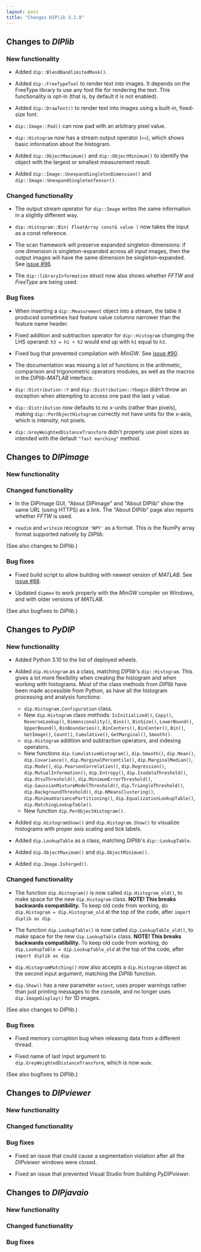 ```yaml
---
layout: post
title: "Changes DIPlib 3.2.0"
---
```


## Changes to *DIPlib*

### New functionality

- Added `dip::BlendBandlimitedMask()`.

- Added `dip::FreeTypeTool` to render text into images. It depends on the FreeType library to use any font file
  for rendering the text. This functionality is opt-in (that is, by default it is not enabled).

- Added `dip::DrawText()` to render text into images using a built-in, fixed-size font.

- `dip::Image::Pad()` can now pad with an arbitrary pixel value.

- `dip::Histogram` now has a stream output operator (`<<`), which shows basic information about the histogram.

- Added `dip::ObjectMaximum()` and `dip::ObjectMinimum()` to identify the object with the largest or smallest
  measurement result.

- Added `dip::Image::UnexpandSingletonDimension()` and `dip::Image::UnexpandSingletonTensor()`.

### Changed functionality

- The output stream operator for `dip::Image` writes the same information in a slightly different way.

- `dip::Histogram::Bin( FloatArray const& value )` now takes the input as a const reference.

- The scan framework will preserve expanded singleton dimensions: if one dimension is singleton-expanded across
  all input images, then the output images will have the same dimension be singleton-expanded.
  See [issue #96](https://github.com/DIPlib/diplib/issues/96).

- The `dip::libraryInformation` struct now also shows whether *FFTW* and *FreeType* are being used.

### Bug fixes

- When inserting a `dip::Measurement` object into a stream, the table it produced sometimes had feature value columns
  narrower than the feature name header.

- Fixed addition and subtraction operator for `dip::Histogram` changing the LHS operand: `h3 = h1 + h2` would
  end up with `h1` equal to `h3`.

- Fixed bug that prevented compilation with *MinGW*. See [issue #90](https://github.com/DIPlib/diplib/issues/90).

- The documentation was missing a lot of functions in the arithmetic, comparison and trigonometric operators modules,
  as well as the macros in the *DIPlib*-*MATLAB* interface.

- `dip::Distribution::Y` and `dip::Distribution::Ybegin` didn't throw an exception when attempting to access one
  past the last y value.

- `dip::Distribution` now defaults to no x-units (rather than pixels), making `dip::PerObjectHistogram` correctly
  not have units for the x-axis, which is intensity, not pixels.

- `dip::GreyWeightedDistanceTransform` didn't properly use pixel sizes as intended with the default `"fast marching"`
  method.




## Changes to *DIPimage*

### New functionality

### Changed functionality

- In the DIPimage GUI, "About DIPimage" and "About DIPlib" show the same URL (using HTTPS) as a link.
  The "About DIPlib" page also reports whether *FFTW* is used.

- `readim` and `writeim` recognize `'NPY'` as a format. This is the NumPy array format supported natively by *DIPlib*.

(See also changes to *DIPlib*.)

### Bug fixes

- Fixed build script to allow building with newest version of *MATLAB*.
  See [issue #88](https://github.com/DIPlib/diplib/issues/88).

- Updated `dipmex` to work properly with the *MinGW* compiler on Windows, and with older versions of *MATLAB*.

(See also bugfixes to *DIPlib*.)




## Changes to *PyDIP*

### New functionality

- Added Python 3.10 to the list of deployed wheels.

- Added `dip.Histogram` as a class, matching *DIPlib*'s `dip::Histogram`. This gives a lot more flexibility
  when creating the histogram and when working with histograms. Most of the class methods from *DIPlib* have
  been made accessible from Python, as have all the histogram processing and analysis functions:
    - `dip.Histogram.Configuration` class.
    - New `dip.Histogram` class methods: `IsInitialized()`, `Copy()`, `ReverseLookup()`, `Dimensionality()`,
      `Bins()`, `BinSize()`, `LowerBound()`, `UpperBound()`, `BinBoundaries()`, `BinCenters()`, `BinCenter()`,
      `Bin()`, `GetImage()`, `Count()`, `Cumulative()`, `GetMarginal()`, `Smooth()`.
    - `dip.Histogram` addition and subtraction operators, and indexing operators.
    - New functions `dip.CumulativeHistogram()`, `dip.Smooth()`, `dip.Mean()`, `dip.Covariance()`,
      `dip.MarginalPercentile()`, `dip.MarginalMedian()`, `dip.Mode()`, `dip.PearsonCorrelation()`,
      `dip.Regression()`, `dip.MutualInformation()`, `dip.Entropy()`, `dip.IsodataThreshold()`,
      `dip.OtsuThreshold()`, `dip.MinimumErrorThreshold()`, `dip.GaussianMixtureModelThreshold()`,
      `dip.TriangleThreshold()`, `dip.BackgroundThreshold()`, `dip.KMeansClustering()`,
      `dip.MinimumVariancePartitioning()`, `dip.EqualizationLookupTable()`, `dip.MatchingLookupTable()`.
    - New function `dip.PerObjectHistogram()`.

- Added `dip.HistogramShow()` and `dip.Histogram.Show()` to visualize histograms with proper axis scaling
  and tick labels.

- Added `dip.LookupTable` as a class, matching *DIPlib*'s `dip::LookupTable`.

- Added `dip.ObjectMaximum()` and `dip.ObjectMinimum()`.

- Added `dip.Image.IsForged()`.

### Changed functionality

- The function `dip.Histogram()` is now called `dip.Histogram_old()`, to make space for the new `dip.Histogram`
  class. **NOTE! This breaks backwards compatibility.** To keep old code from working, do
  `dip.Histogram = dip.Histogram_old` at the top of the code, after `import diplib as dip`.

- The function `dip.LookupTable()` is now called `dip.LookupTable_old()`, to make space for the new `dip.LookupTable`
  class. **NOTE! This breaks backwards compatibility.** To keep old code from working, do
  `dip.LookupTable = dip.LookupTable_old` at the top of the code, after `import diplib as dip`.

- `dip.HistogramMatching()` now also accepts a `dip.Histogram` object as the second input argument, matching
  the *DIPlib* function.

- `dip.Show()` has a new parameter `extent`, uses proper warnings rather than just printing messages to
  the console, and no longer uses `dip.ImageDisplay()` for 1D images.

(See also changes to *DIPlib*.)

### Bug fixes

- Fixed memory corruption bug when releasing data from a different thread.

- Fixed name of last input argument to `dip.GreyWeightedDistanceTransform`, which is now `mode`.

(See also bugfixes to *DIPlib*.)




## Changes to *DIPviewer*

### New functionality

### Changed functionality

### Bug fixes

- Fixed an issue that could cause a segmentation violation after all the *DIPviewer* windows were closed.

- Fixed an issue that prevented Visual Studio from building *PyDIPviewer*.




## Changes to *DIPjavaio*

### New functionality

### Changed functionality

### Bug fixes
